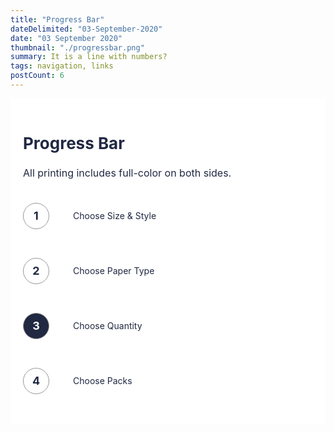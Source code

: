 ```yaml
---
title: "Progress Bar"
dateDelimited: "03-September-2020"
date: "03 September 2020"
thumbnail: "./progressbar.png"
summary: It is a line with numbers?
tags: navigation, links
postCount: 6
---
```


<div>
  <div class="progress-bar">
    <div class="progress-heading-container">
      <h2 class="progress-heading">Progress Bar</h2>
      <p class="progress-text">All printing includes full-color on both sides.</p>
    </div>
    <div class="progress-steps-container">
      <a href="#" class="progress-step">
        <div class="progress-number-container">
          <p class="progress-number">1</p>
        </div>
        <p class="progress-label">Choose Size & Style</p>
      </a>
      <a href="#" class="progress-step">
        <div class="progress-number-container">
          <p class="progress-number">2</p>
        </div>
        <p class="progress-label">Choose Paper Type</p>
      </a>
      <a href="#" class="progress-step">
        <div class="progress-number-container">
          <p class="progress-number progress-step-active">3</p>
        </div>
        <p class="progress-label">Choose Quantity</p>
      </a>
      <a href="#" class="progress-step">
        <div class="progress-number-container">
          <p class="progress-number">4</p>
        </div>
        <p class="progress-label">Choose Packs</p>
      </a>
    </div>
  </div>
</div>


<style>
  .progress-bar {
    background: white;
    padding: 20px;
    color: #202842;
  }

  .progress-heading-container {
    margin-bottom: 20px;
  }

  .progress-heading {
    font-size: 26px;
  }

  .progress-text {
    font-size: 16px;
  }

  .progress-step {
    text-decoration: none;
    color: #202842;
    display: flex;
    align-items: center;
    margin: 10px 0;
  }

  .progress-step-active {
    color: white;
    background: #202842;
    border-color: #202842;
  }

  .progress-step:hover .progress-number {
    color: white;
    background: #202842;
    border-color: #202842;
  }

  .progress-number {
    font-size: 18px;
    font-weight: bold;
    border: 1px solid #979797;
    min-width: 40px;
    max-width: 40px;
    min-height: 40px;
    border-radius: 50%;
    text-align: center;
    display: flex;
    align-items: center;
    justify-content: center;
    margin-right: 10px;
  }

  .progress-number-container {
    position: relative;
    width: 40px;
    margin-right: 40px;
  }

  .progress-label {
    font-size: 14px;
  }
  
  
  @media screen and (min-width: 1024px) {

    .progress-bar {
      padding: 48px;
    }
    .progress-steps-container {
      display: flex;
    }

    .progress-step {
      flex-direction: column;
      align-items: flex-start;
    }

    .progress-number-container {
      width: 100%;
      margin: 0 0 10px 0;
    }

    .progress-steps-container .progress-step:not(:last-child) .progress-number-container::after {
      content: "";
      width: calc(100% - 60px);
      height: 2px;
      background: #979797;
      border-radius: 5px;
      position: absolute;
      top: 50%;
      left: 50px;
      opacity: 0.5;
    }
  }

</style>